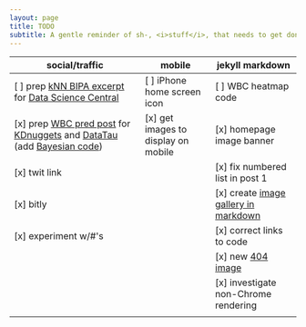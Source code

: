 ```yaml
---
layout: page
title: TODO
subtitle: A gentle reminder of sh-, <i>stuff</i>, that needs to get done
---
```



|social/traffic|mobile|jekyll markdown|
|----|-----|----------|
|[ ] prep [kNN BIPA excerpt](/2016-08-01-six-pack-project-netherlands#loc--de-3-hornes-naughty-boy) for [Data Science Central][DSC]|[ ] iPhone home screen icon|[ ] WBC heatmap code|
|[x] prep [WBC pred post]( /2016-05-01-wbc-omg) for [KDnuggets][KD] and [DataTau][DT] (add [Bayesian code](/code/wbc_article_support.html))|[x] get images to display on mobile|[x] homepage image banner|
|[x] twit link| |[x] fix numbered list in post 1|
|[x] bitly||[x] create <a href="http://stackoverflow.com/questions/29036378/jekyll-dealing-with-images-in-markdown" target="_blank">image gallery in markdown|
|[x] experiment w/#'s||[x] correct links to code|
|||[x] new <a href="https://commons.m.wikimedia.org/w/index.php?search=Empty+beer#/media/File%3AONE_EXAMPLE_OF_WALL_CONSTRUCTION_IN_EXPERIMENTAL_HOUSING_USING_EMPTY_STEEL_BEER_AND_SOFT_DRINK_CANS_NEAR_TAOS%2C_NEW..._-_NARA_-_556630.tif" target="_blank">404 image</a>|
|||[x] investigate non-Chrome rendering|
||||


[KD]: http://www.kdnuggets.com/
[DT]: http://www.datatau.com/
[DSC]: http://www.datasciencecentral.com/
